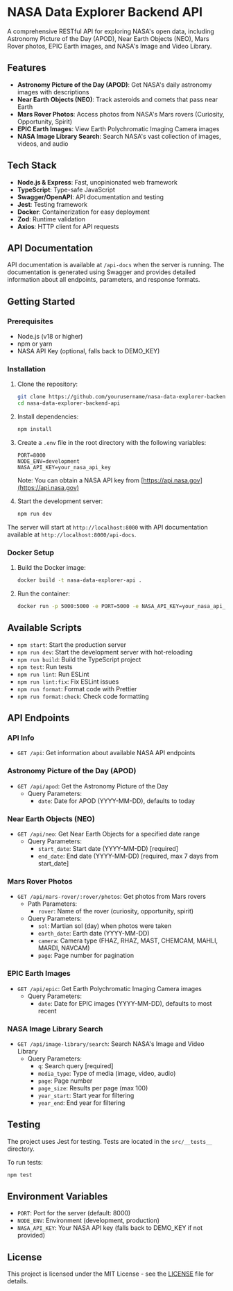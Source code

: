 # NASA Data Explorer Backend API

A comprehensive RESTful API for exploring NASA's open data, including Astronomy Picture of the Day (APOD), Near Earth Objects (NEO), Mars Rover photos, EPIC Earth images, and NASA's Image and Video Library.

## Features

- **Astronomy Picture of the Day (APOD)**: Get NASA's daily astronomy images with descriptions
- **Near Earth Objects (NEO)**: Track asteroids and comets that pass near Earth
- **Mars Rover Photos**: Access photos from NASA's Mars rovers (Curiosity, Opportunity, Spirit)
- **EPIC Earth Images**: View Earth Polychromatic Imaging Camera images
- **NASA Image Library Search**: Search NASA's vast collection of images, videos, and audio

## Tech Stack

- **Node.js & Express**: Fast, unopinionated web framework
- **TypeScript**: Type-safe JavaScript
- **Swagger/OpenAPI**: API documentation and testing
- **Jest**: Testing framework
- **Docker**: Containerization for easy deployment
- **Zod**: Runtime validation
- **Axios**: HTTP client for API requests

## API Documentation

API documentation is available at `/api-docs` when the server is running. The documentation is generated using Swagger and provides detailed information about all endpoints, parameters, and response formats.

## Getting Started

### Prerequisites

- Node.js (v18 or higher)
- npm or yarn
- NASA API Key (optional, falls back to DEMO_KEY)

### Installation

1. Clone the repository:
   ```bash
   git clone https://github.com/yourusername/nasa-data-explorer-backend-api.git
   cd nasa-data-explorer-backend-api
   ```

2. Install dependencies:
   ```bash
   npm install
   ```

3. Create a `.env` file in the root directory with the following variables:
   ```
   PORT=8000
   NODE_ENV=development
   NASA_API_KEY=your_nasa_api_key
   ```
   Note: You can obtain a NASA API key from [https://api.nasa.gov](https://api.nasa.gov)

4. Start the development server:
   ```bash
   npm run dev
   ```

The server will start at `http://localhost:8000` with API documentation available at `http://localhost:8000/api-docs`.

### Docker Setup

1. Build the Docker image:
   ```bash
   docker build -t nasa-data-explorer-api .
   ```

2. Run the container:
   ```bash
   docker run -p 5000:5000 -e PORT=5000 -e NASA_API_KEY=your_nasa_api_key nasa-data-explorer-api
   ```

## Available Scripts

- `npm start`: Start the production server
- `npm run dev`: Start the development server with hot-reloading
- `npm run build`: Build the TypeScript project
- `npm test`: Run tests
- `npm run lint`: Run ESLint
- `npm run lint:fix`: Fix ESLint issues
- `npm run format`: Format code with Prettier
- `npm run format:check`: Check code formatting

## API Endpoints

### API Info
- `GET /api`: Get information about available NASA API endpoints

### Astronomy Picture of the Day (APOD)
- `GET /api/apod`: Get the Astronomy Picture of the Day
  - Query Parameters:
    - `date`: Date for APOD (YYYY-MM-DD), defaults to today

### Near Earth Objects (NEO)
- `GET /api/neo`: Get Near Earth Objects for a specified date range
  - Query Parameters:
    - `start_date`: Start date (YYYY-MM-DD) [required]
    - `end_date`: End date (YYYY-MM-DD) [required, max 7 days from start_date]

### Mars Rover Photos
- `GET /api/mars-rover/:rover/photos`: Get photos from Mars rovers
  - Path Parameters:
    - `rover`: Name of the rover (curiosity, opportunity, spirit)
  - Query Parameters:
    - `sol`: Martian sol (day) when photos were taken
    - `earth_date`: Earth date (YYYY-MM-DD)
    - `camera`: Camera type (FHAZ, RHAZ, MAST, CHEMCAM, MAHLI, MARDI, NAVCAM)
    - `page`: Page number for pagination

### EPIC Earth Images
- `GET /api/epic`: Get Earth Polychromatic Imaging Camera images
  - Query Parameters:
    - `date`: Date for EPIC images (YYYY-MM-DD), defaults to most recent

### NASA Image Library Search
- `GET /api/image-library/search`: Search NASA's Image and Video Library
  - Query Parameters:
    - `q`: Search query [required]
    - `media_type`: Type of media (image, video, audio)
    - `page`: Page number
    - `page_size`: Results per page (max 100)
    - `year_start`: Start year for filtering
    - `year_end`: End year for filtering

## Testing

The project uses Jest for testing. Tests are located in the `src/__tests__` directory.

To run tests:
```bash
npm test
```

## Environment Variables

- `PORT`: Port for the server (default: 8000)
- `NODE_ENV`: Environment (development, production)
- `NASA_API_KEY`: Your NASA API key (falls back to DEMO_KEY if not provided)

## License

This project is licensed under the MIT License - see the [LICENSE](LICENSE) file for details.